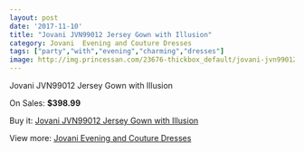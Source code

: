 ```yaml
---
layout: post
date: '2017-11-10'
title: "Jovani JVN99012 Jersey Gown with Illusion"
category: Jovani  Evening and Couture Dresses
tags: ["party","with","evening","charming","dresses"]
image: http://img.princessan.com/23676-thickbox_default/jovani-jvn99012-jersey-gown-with-illusion.jpg
---
```

Jovani JVN99012 Jersey Gown with Illusion

On Sales: **$398.99**
<a href="https://www.princessan.com/en/10781-jovani-jvn99012-jersey-gown-with-illusion.html"><amp-img layout="responsive" width="600" height="600" src="//img.princessan.com/23676-thickbox_default/jovani-jvn99012-jersey-gown-with-illusion.jpg" alt="Jovani JVN99012 Jersey Gown with Illusion 0" /></a>
<a href="https://www.princessan.com/en/10781-jovani-jvn99012-jersey-gown-with-illusion.html"><amp-img layout="responsive" width="600" height="600" src="//img.princessan.com/23678-thickbox_default/jovani-jvn99012-jersey-gown-with-illusion.jpg" alt="Jovani JVN99012 Jersey Gown with Illusion 1" /></a>
<a href="https://www.princessan.com/en/10781-jovani-jvn99012-jersey-gown-with-illusion.html"><amp-img layout="responsive" width="600" height="600" src="//img.princessan.com/23677-thickbox_default/jovani-jvn99012-jersey-gown-with-illusion.jpg" alt="Jovani JVN99012 Jersey Gown with Illusion 2" /></a>

Buy it: [Jovani JVN99012 Jersey Gown with Illusion](https://www.princessan.com/en/10781-jovani-jvn99012-jersey-gown-with-illusion.html "Jovani JVN99012 Jersey Gown with Illusion")

View more: [Jovani  Evening and Couture Dresses](https://www.princessan.com/en/83- "Jovani  Evening and Couture Dresses")